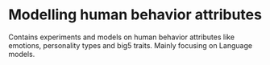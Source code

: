 # Modelling human behavior attributes
Contains experiments and models on human behavior attributes like emotions, personality types and big5 traits. Mainly focusing on Language models.
